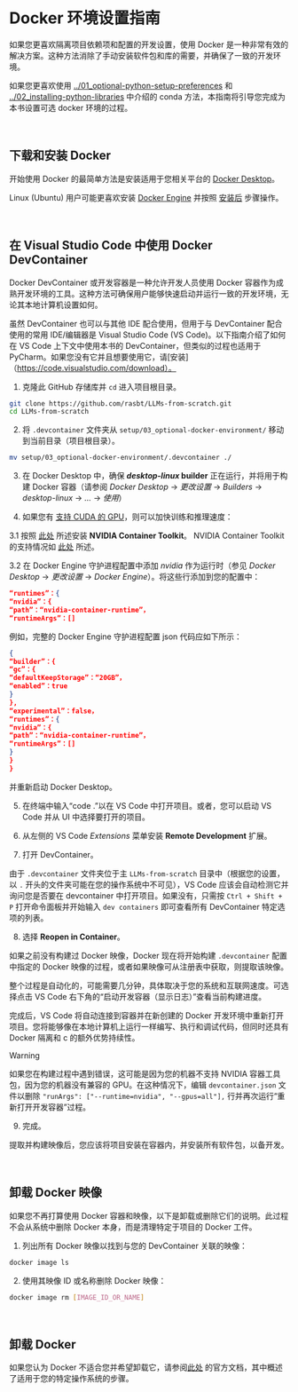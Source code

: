 # Docker 环境设置指南

如果您更喜欢隔离项目依赖项和配置的开发设置，使用 Docker 是一种非常有效的解决方案。这种方法消除了手动安装软件包和库的需要，并确保了一致的开发环境。

如果您更喜欢使用 [../01_optional-python-setup-preferences](../01_optional-python-setup-preferences/README.zh.md) 和 [../02_installing-python-libraries](../02_installing-python-libraries/README.zh.md) 中介绍的 conda 方法，本指南将引导您完成为本书设置可选 docker 环境的过程。

<br>

## 下载和安装 Docker

开始使用 Docker 的最简单方法是安装适用于您相关平台的 [Docker Desktop](https://docs.docker.com/desktop/)。

Linux (Ubuntu) 用户可能更喜欢安装 [Docker Engine](https://docs.docker.com/engine/install/ubuntu/) 并按照 [安装后](https://docs.docker.com/engine/install/linux-postinstall/) 步骤操作。

<br>

## 在 Visual Studio Code 中使用 Docker DevContainer

Docker DevContainer 或开发容器是一种允许开发人员使用 Docker 容器作为成熟开发环境的工具。这种方法可确保用户能够快速启动并运行一致的开发环境，无论其本地计算机设置如何。

虽然 DevContainer 也可以与其他 IDE 配合使用，但用于与 DevContainer 配合使用的常用 IDE/编辑器是 Visual Studio Code (VS Code)。以下指南介绍了如何在 VS Code 上下文中使用本书的 DevContainer，但类似的过程也适用于 PyCharm。如果您没有它并且想要使用它，请[安装]（https://code.visualstudio.com/download）。

1. 克隆此 GitHub 存储库并 `cd` 进入项目根目录。

```bash
git clone https://github.com/rasbt/LLMs-from-scratch.git
cd LLMs-from-scratch
```

2. 将 `.devcontainer` 文件夹从 `setup/03_optional-docker-environment/` 移动到当前目录（项目根目录）。

```bash
mv setup/03_optional-docker-environment/.devcontainer ./
```

3. 在 Docker Desktop 中，确保 **_desktop-linux_ builder** 正在运行，并将用于构建 Docker 容器（请参阅 _Docker Desktop_ -> _更改设置_ -> _Builders_ -> _desktop-linux_ -> _..._ -> _使用_）

4. 如果您有 [支持 CUDA 的 GPU](https://developer.nvidia.com/cuda-gpus)，则可以加快训练和推理速度：

3.1 按照 [此处](https://docs.nvidia.com/datacenter/cloud-native/container-toolkit/latest/install-guide.html#installing-with-apt) 所述安装 **NVIDIA Container Toolkit**。 NVIDIA Container Toolkit 的支持情况如 [此处](https://docs.nvidia.com/cuda/wsl-user-guide/index.html#nvidia-compute-software-support-on-wsl-2) 所述。

3.2 在 Docker Engine 守护进程配置中添加 _nvidia_ 作为运行时（参见 _Docker Desktop_ -> _更改设置_ -> _Docker Engine_）。将这些行添加到您的配置中：

```json
“runtimes”：{
“nvidia”：{
“path”：“nvidia-container-runtime”，
“runtimeArgs”：[]
```

例如，完整的 Docker Engine 守护进程配置 json 代码应如下所示：

```json
{
“builder”：{
“gc”：{
“defaultKeepStorage”：“20GB”，
“enabled”：true
}
},
“experimental”：false，
“runtimes”：{
“nvidia”：{
“path”：“nvidia-container-runtime”，
“runtimeArgs”：[]
}
}
}
```

并重新启动 Docker Desktop。

5. 在终端中输入“code .”以在 VS Code 中打开项目。或者，您可以启动 VS Code 并从 UI 中选择要打开的项目。

6. 从左侧的 VS Code _Extensions_ 菜单安装 **Remote Development** 扩展。

7. 打开 DevContainer。

由于 `.devcontainer` 文件夹位于主 `LLMs-from-scratch` 目录中（根据您的设置，以 `.` 开头的文件夹可能在您的操作系统中不可见），VS Code 应该会自动检测它并询问您是否要在 devcontainer 中打开项目。如果没有，只需按 `Ctrl + Shift + P` 打开命令面板并开始输入 `dev containers` 即可查看所有 DevContainer 特定选项的列表。

8. 选择 **Reopen in Container**。

如果之前没有构建过 Docker 映像，Docker 现在将开始构建 `.devcontainer` 配置中指定的 Docker 映像的过程，或者如果映像可从注册表中获取，则提取该映像。

整个过程是自动化的，可能需要几分钟，具体取决于您的系统和互联网速度。可选择点击 VS Code 右下角的“启动开发容器（显示日志）”查看当前构建进度。

完成后，VS Code 将自动连接到容器并在新创建的 Docker 开发环境中重新打开项目。您将能够像在本地计算机上运行一样编写、执行和调试代码，但同时还具有 Docker 隔离和 c 的额外优势持续性。

> [!WARNING]
> 如果您在构建过程中遇到错误，这可能是因为您的机器不支持 NVIDIA 容器工具包，因为您的机器没有兼容的 GPU。在这种情况下，编辑 `devcontainer.json` 文件以删除 `"runArgs": ["--runtime=nvidia", "--gpus=all"],` 行并再次运行“重新打开开发容器”过程。

9. 完成。

提取并构建映像后，您应该将项目安装在容器内，并安装所有软件包，以备开发。

<br>

## 卸载 Docker 映像

如果您不再打算使用 Docker 容器和映像，以下是卸载或删除它们的说明。此过程不会从系统中删除 Docker 本身，而是清理特定于项目的 Docker 工件。

1. 列出所有 Docker 映像以找到与您的 DevContainer 关联的映像：

```bash
docker image ls
```

2. 使用其映像 ID 或名称删除 Docker 映像：

```bash
docker image rm [IMAGE_ID_OR_NAME]
```

<br>

## 卸载 Docker

如果您认为 Docker 不适合您并希望卸载它，请参阅[此处](https://docs.docker.com/desktop/uninstall/) 的官方文档，其中概述了适用于您的特定操作系统的步骤。